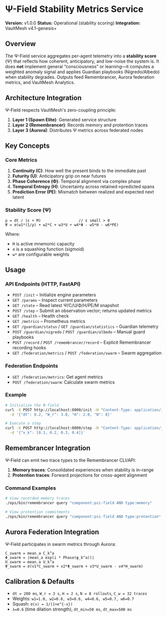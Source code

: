 # Ψ-Field Stability Metrics Service

**Version:** v1.0.0
**Status:** Operational (stability scoring)
**Integration:** VaultMesh v4.1-genesis+

## Overview

The Ψ-Field service aggregates per-agent telemetry into a **stability score** (Ψ) that reflects how coherent, anticipatory, and low-noise the system is. It does **not** implement general “consciousness” or learning—it computes a weighted anomaly signal and applies Guardian playbooks (Nigredo/Albedo) when stability degrades. Outputs feed Remembrancer, Aurora federation metrics, and VaultMesh Analytics.

## Architecture Integration

Ψ-Field respects VaultMesh's zero-coupling principle:

1. **Layer 1 (Spawn Elite)**: Generated service structure
2. **Layer 2 (Remembrancer)**: Records memory and protention traces
3. **Layer 3 (Aurora)**: Distributes Ψ metrics across federated nodes

## Key Concepts

### Core Metrics

1. **Continuity (C)**: How well the present binds to the immediate past
2. **Futurity (U)**: Anticipatory grip on near futures
3. **Phase Coherence (Φ)**: Temporal alignment via complex phase
4. **Temporal Entropy (H)**: Uncertainty across retained→predicted spans
5. **Prediction Error (PE)**: Mismatch between realized and expected next latent

### Stability Score (Ψ)

```
ρ = dt / (ε + M)                 // ε small > 0
Ψ = σ(w1*(1/ρ) + w2*C + w3*U + w4*Φ - w5*H - w6*PE)
```

Where:
- `M` is active mnemonic capacity
- `σ` is a squashing function (sigmoid)
- `w*` are configurable weights

## Usage

### API Endpoints (HTTP, FastAPI)

- `POST /init` – Initialize engine parameters
- `GET /params` – Inspect current parameters
- `GET /state` – Read latest Ψ/C/U/Φ/H/PE/M snapshot
- `POST /step` – Submit an observation vector; returns updated metrics
- `GET /health` – Health check
- `GET /metrics` – Prometheus metrics
- `GET /guardian/status` / `GET /guardian/statistics` – Guardian telemetry
- `POST /guardian/nigredo` / `POST /guardian/albedo` – Manual guard playbooks
- `POST /record` / `POST /remembrancer/record` – Explicit Remembrancer recording hooks
- `GET /federation/metrics` / `POST /federation/swarm` – Swarm aggregation

### Federation Endpoints

- `GET /federation/metrics`: Get agent metrics
- `POST /federation/swarm`: Calculate swarm metrics

### Example

```bash
# Initialize the Ψ-field
curl -X POST http://localhost:8000/init -H "Content-Type: application/json" \
  -d '{"dt": 0.2, "W_r": 3.0, "H": 2.0, "N": 8}'

# Execute a step
curl -X POST http://localhost:8000/step -H "Content-Type: application/json" \
  -d '{"x_k": [0.1, 0.2, 0.3, 0.4]}'
```

## Remembrancer Integration

Ψ-Field can emit two trace types to the Remembrancer CLI/API:

1. **Memory traces**: Consolidated experiences when stability is in-range
2. **Protention traces**: Forward projections for cross-agent alignment

### Command Examples

```bash
# View recorded memory traces
./ops/bin/remembrancer query "component:psi-field AND type:memory"

# View protention commitments
./ops/bin/remembrancer query "component:psi-field AND type:protention"
```

## Aurora Federation Integration

Ψ-Field participates in swarm metrics through Aurora:

```
C_swarm = mean_a C_k^a
Φ_swarm = |mean_a exp(i * Phase(φ_k^a))|
U_swarm = mean_a U_k^a
Ψ_swarm = σ(v1*C_swarm + v2*Φ_swarm + v3*U_swarm - v4*H_swarm)
```

## Calibration & Defaults

- `dt = 200 ms`, `W_r = 3 s`, `H = 2 s`, `N = 8 rollouts`, `C_w = 32 traces`
- Weights: `w1=1.0, w2=0.8, w3=0.6, w4=0.6, w5=0.7, w6=0.7`
- Squash: `σ(x) = 1/(1+e^{-x})`
- `λ=0.6` (time dilation strength), `dt_min=50 ms`, `dt_max=500 ms`
